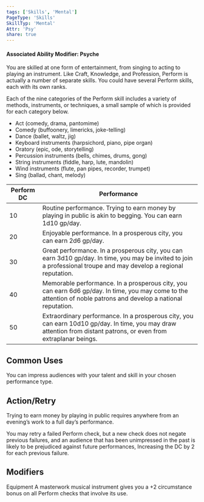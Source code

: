 ```yaml
---
tags: ['Skills', 'Mental']
PageType: 'Skills'
SkillTyp: 'Mental'
Attr: 'Psy'
share: true
---
```

#### Associated Ability Modifier: Psyche
You are skilled at one form of entertainment, from singing to acting to playing an instrument. Like Craft, Knowledge, and Profession, Perform is actually a number of separate skills. You could have several Perform skills, each with its own ranks.

Each of the nine categories of the Perform skill includes a variety of methods, instruments, or techniques, a small sample of which is provided for each category below.

- Act (comedy, drama, pantomime)
- Comedy (buffoonery, limericks, joke-telling)
- Dance (ballet, waltz, jig)
- Keyboard instruments (harpsichord, piano, pipe organ)
- Oratory (epic, ode, storytelling)
- Percussion instruments (bells, chimes, drums, gong)
- String instruments (fiddle, harp, lute, mandolin)
- Wind instruments (flute, pan pipes, recorder, trumpet)
- Sing (ballad, chant, melody)

|Perform DC|Performance|
|---|---|
|10|Routine performance. Trying to earn money by playing in public is akin to begging. You can earn 1d10 gp/day.|
|20|Enjoyable performance. In a prosperous city, you can earn 2d6 gp/day.|
|30|Great performance. In a prosperous city, you can earn 3d10 gp/day. In time, you may be invited to join a professional troupe and may develop a regional reputation.|
|40|Memorable performance. In a prosperous city, you can earn 6d6 gp/day. In time, you may come to the attention of noble patrons and develop a national reputation.|
|50|Extraordinary performance. In a prosperous city, you can earn 10d10 gp/day. In time, you may draw attention from distant patrons, or even from extraplanar beings.|

## Common Uses

You can impress audiences with your talent and skill in your chosen performance type.

## Action/Retry

Trying to earn money by playing in public requires anywhere from an evening’s work to a full day’s performance.

You may retry a failed Perform check, but a new check does not negate previous failures, and an audience that has been unimpressed in the past is likely to be prejudiced against future performances, Increasing the DC by 2 for each previous failure.

## Modifiers

Equipment A masterwork musical instrument gives you a +2 circumstance bonus on all Perform checks that involve its use.